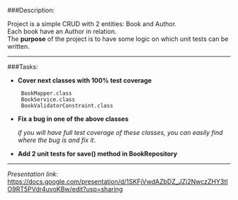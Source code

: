 ###Description:

Project is a simple CRUD with 2 entities: Book and Author.\
Each book have an Author in relation.\
The **purpose** of the project is to have some logic on which unit tests can be written.

****
###Tasks:

- **Cover next classes with 100% test coverage**

   ```
    BookMapper.class
    BookService.class
    BookValidatorConstraint.class
  
- **Fix a bug in one of the above classes**

  _if you will have full test coverage of these classes,
you can easily find where the bug is and fix it_.
- **Add 2 unit tests for save() method in BookRepository**
****

_Presentation link:_ https://docs.google.com/presentation/d/1SKFjVwdAZbDZ_JZj2NwczZHY3tIO9RT5PVdr4uvoKBw/edit?usp=sharing